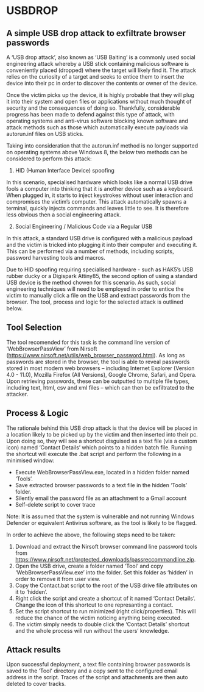 # USBDROP                               
## A simple USB drop attack to exfiltrate browser passwords

A ‘USB drop attack’, also known as ‘USB Baiting’ is a commonly used social engineering attack whereby a USB stick containing malicious software is conveniently placed (dropped) where the target will likely find it. The attack relies on the curiosity of a target and seeks to entice them to insert the device into their pc in order to discover the contents or owner of the device. 

Once the victim picks up the device, it is highly probable that they will plug it into their system and open files or applications without much thought of security and the consequences of doing so. Thankfully, considerable progress has been made to defend against this type of attack, with operating systems and anti-virus software blocking known software and attack methods such as those which automatically execute payloads via autorun.inf files on USB sticks.

Taking into consideration that the autorun.inf method is no longer supported on operating systems above Windows 8,  the below two methods can be considered to perform this attack:

1. HID (Human Interface Device) spoofing

In this scenario, specialised hardware which looks like a normal USB drive fools a computer into thinking that it is another device such as a keyboard. When
plugged in, it starts to inject keystrokes without user interaction and compromises the victim’s computer. This attack automatically spawns a terminal, quickly injects commands and leaves little to see. It is therefore less obvious then a social engineering attack.

2. Social Engineering / Malicious Code via a Regular USB 

In this attack, a standard USB drive is configured with a malicious payload and the victim is tricked into plugging it into their computer and executing it. This can be performed via a number of methods, including scripts, password harvesting tools and macros.

Due to HID spoofing  requiring specialised hardware - such as HAK5’s USB rubber ducky or a Digispark Attiny85, the second option of using a standard USB device is the  method chowen for this scenario. As such, social engineering techniques will need to be employed in order to entice the victim to manually click a file on the USB and extract passwords from the browser. The tool, process and logic for the selected attack is outlined below.


## Tool Selection

The tool recomended for this task is the command line version of ‘WebBrowserPassView’ from Nirsoft (https://www.nirsoft.net/utils/web_browser_password.html). As long as passwords are stored in the browser, the tool is able to reveal passwords stored in most modern web browsers – including Internet Explorer (Version 4.0 - 11.0), Mozilla Firefox (All Versions), Google Chrome, Safari, and Opera. Upon retrieving passwords, these can be outputted to multiple file types, including text, html, csv and xml files – which can then be exfiltrated to the attacker.

## Process & Logic 

The rationale behind this USB drop attack is that the device will be placed in a location likely to be picked up by the victim and then inserted into their pc. Upon doing so, they will see a shortcut disguised as a text file (via a custom icon) named ‘Contact Details’ which points to a hidden batch file. Running the shortcut will execute the .bat script and perform the following in a minimised window:


- Execute WebBrowserPassView.exe, located in a hidden folder named ‘Tools’.
- Save extracted browser passwords to a text file in the hidden ‘Tools’ folder.
- Silently email the password file as an attachment to a Gmail account 
- Self-delete script to cover trace

Note: It is assumed that the system is vulnerable and not running Windows Defender or equivalent Antivirus software, as the tool is likely to be flagged.

In order to achieve the above, the following steps need to be taken:

1. Download and extract the Nirsoft browser command line password tools from https://www.nirsoft.net/protected_downloads/passreccommandline.zip.
2. Open the USB drive, create a folder named ‘Tool’ and copy ‘WebBrowserPassView.exe’ into the folder. Set this folder as ‘hidden’ in order to remove it from user view.
3. Copy the Contact.bat script to the root of the USB drive file attributes on it to ‘hidden’.
4. Right click the script and create a shortcut of it named ‘Contact Details’. Change the icon of this shortcut to one represanting a contact.
5. Set the script shortcut to run minimized (right click/properties). This will reduce the chance of the victim noticing anything being executed.
6. The victim simply needs to double click the ‘Contact Details’ shortcut and the whole process will run without the users’ knowledge.


## Attack results

Upon successful deployment, a text file containing browser passwords is saved to the ‘Tool’ directory and a copy sent to the configured email address in the script. Traces of the script and attachments are then auto deleted to cover tracks.
